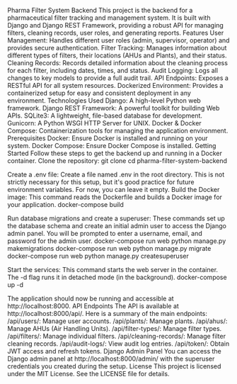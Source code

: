 Pharma Filter System Backend
This project is the backend for a pharmaceutical filter tracking and management system. It is built with Django and Django REST Framework, providing a robust API for managing filters, cleaning records, user roles, and generating reports.
Features
User Management: Handles different user roles (admin, supervisor, operator) and provides secure authentication.
Filter Tracking: Manages information about different types of filters, their locations (AHUs and Plants), and their status.
Cleaning Records: Records detailed information about the cleaning process for each filter, including dates, times, and status.
Audit Logging: Logs all changes to key models to provide a full audit trail.
API Endpoints: Exposes a RESTful API for all system resources.
Dockerized Environment: Provides a containerized setup for easy and consistent deployment in any environment.
Technologies Used
Django: A high-level Python web framework.
Django REST Framework: A powerful toolkit for building Web APIs.
SQLite3: A lightweight, file-based database for development.
Gunicorn: A Python WSGI HTTP Server for UNIX.
Docker & Docker Compose: Containerization tools for managing the application environment.
Prerequisites
Docker: Ensure Docker is installed and running on your system.
Docker Compose: Ensure Docker Compose is installed.
Getting Started
Follow these steps to get the backend up and running in a Docker container.
Clone the repository:
git clone <your-repo-url>
cd pharma-filter-system-backend


Create a .env file:
Create a file named .env in the root directory. This is not strictly necessary for this setup, but it's good practice for future environment variables. For now, you can leave it empty.
Build the Docker image:
This command reads the Dockerfile and builds a Docker image for your application.
docker-compose build


Run database migrations and create a superuser:
These commands set up the database schema and create an initial admin user to access the Django admin panel. You will be prompted to enter a username, email, and password for the admin user.
docker-compose run web python manage.py makemigrations
docker-compose run web python manage.py migrate
docker-compose run web python manage.py createsuperuser


Start the services:
This command starts the web server in the container. The -d flag runs it in detached mode (in the background).
docker-compose up -d


The application should now be running and accessible at http://localhost:8000.
API Endpoints
The API is available at http://localhost:8000/api/. Here is a summary of the main endpoints:
/api/users/: Manage user accounts.
/api/plants/: Manage plants.
/api/ahus/: Manage AHUs (Air Handling Units).
/api/filter-types/: Manage filter types.
/api/filters/: Manage individual filters.
/api/cleaning-records/: Manage filter cleaning records.
/api/audit-logs/: View audit log entries.
/api/token/: Obtain JWT access and refresh tokens.
Django Admin Panel
You can access the Django admin panel at http://localhost:8000/admin/ with the superuser credentials you created during the setup.
License
This project is licensed under the MIT License. See the LICENSE file for details.

